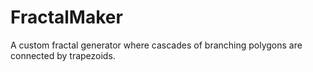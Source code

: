 # FractalMaker
A custom fractal generator where cascades of branching polygons are connected by trapezoids.
